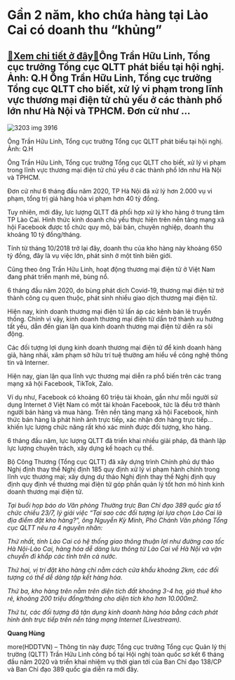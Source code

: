 Gần 2 năm, kho chứa hàng tại Lào Cai có doanh thu “khủng”
=========================================================

[:gift:Xem chi tiết ở đây:gift:](https://hddtvn.com/gan-2-nam-kho-chua-hang-tai-lao-cai-co-doanh-thu-khung/)Ông Trần Hữu Linh, Tổng cục trưởng Tổng cục QLTT phát biểu tại hội nghị. Ảnh: Q.H Ông Trần Hữu Linh, Tổng cục trưởng Tổng cục QLTT cho biết, xử lý vi phạm trong lĩnh vực thương mại điện tử chủ yếu ở các thành phố lớn như Hà Nội và TPHCM. Đơn cử như …
----------------------------------------------------------------------------------------------------------------------------------------------------------------------------------------------------------------------------------------------------------





![3203 img 3916](https://haiquanonline.com.vn/stores/news_dataimages/hungdq/072020/24/09/in_article/3203_IMG_3916.jpg?rt=20200724132834 "Ông Trần Hữu Linh, Tổng cục trưởng Tổng cục QLTT phát biểu tại hội nghị. Ảnh: Q.H")


Ông Trần Hữu Linh, Tổng cục trưởng Tổng cục QLTT phát biểu tại hội nghị. Ảnh: Q.H



Ông Trần Hữu Linh, Tổng cục trưởng Tổng cục QLTT cho biết, xử lý vi phạm trong lĩnh vực thương mại điện tử chủ yếu ở các thành phố lớn như Hà Nội và TPHCM.


Đơn cử như 6 tháng đầu năm 2020, TP Hà Nội đã xử lý hơn 2.000 vụ vi phạm, tổng trị giá hàng hóa vi phạm hơn 40 tỷ đồng.


Tuy nhiên, mới đây, lực lượng QLTT đã phối hợp xử lý kho hàng ở trung tâm TP Lào Cai. Hình thức kinh doanh chủ yếu thực hiện trên nền tảng mạng xã hội Facebook được tổ chức quy mô, bài bản, chuyên nghiệp, doanh thu khoảng 10 tỷ đồng/tháng.


Tính từ tháng 10/2018 trở lại đây, doanh thu của kho hàng này khoảng 650 tỷ đồng, đây là vụ việc lớn, phát sinh ở một tỉnh biên giới.


Cũng theo ông Trần Hữu Linh, hoạt động thương mại điện tử ở Việt Nam đang phát triển mạnh mẽ, bùng nổ.


6 tháng đầu năm 2020, do bùng phát dịch Covid-19, thương mại điện tử trở thành công cụ quen thuộc, phát sinh nhiều giao dịch thương mại điện tử.


Hiện nay, kinh doanh thương mại điện tử lấn áp các kênh bán lẻ truyền thống. Chính vì vậy, kinh doanh thương mại điện tử dần trở thành xu hướng tất yếu, dẫn đến gian lận qua kinh doanh thương mại điện tử diễn ra sôi động.


Các đối tượng lợi dụng kinh doanh thương mại điện tử để kinh doanh hàng giả, hàng nhái, xâm phạm sở hữu trí tuệ thường am hiểu về công nghệ thông tin và Interner.


Hiện nay, gian lận qua lĩnh vực thương mại diễn ra phổ biến trên các trang mạng xã hội Facebook, TikTok, Zalo.


Ví dụ như, Facebook có khoảng 60 triệu tài khoản, gần như mỗi người sử dụng Internet ở Việt Nam có một tài khoản Facebook, tức là đều trở thành người bán hàng và mua hàng. Trên nền tảng mạng xã hội Facebook, hình thức bán hàng là phát hình ảnh trực tiếp, xác nhận đơn hàng trực tiếp… khiến lực lượng chức năng rất khó xác minh được đối tượng, kho hàng.


6 tháng đầu năm, lực lượng QLTT đã triển khai nhiều giải pháp, đã thành lập lực lượng chuyên trách, xây dựng kế hoạch cụ thể.


Bộ Công Thương (Tổng cục QLTT) đã xây dựng trình Chính phủ dự thảo Nghị định thay thế Nghị định 185 quy định xử lý vi phạm hành chính trong lĩnh vực thương mại; xây dựng dự thảo Nghị định thay thế Nghị định quy định quy định về thương mại điện tử góp phần quản lý tốt hơn mô hình kinh doanh thương mại điện tử.






*Tại buổi họp báo do Văn phòng Thường trực Ban Chỉ đạo 389 quốc gia tổ chức chiều 23/7, lý giải việc “Tại sao các đối tượng lại lựa chọn Lào Cai là địa điểm đặt kho hàng?”, ông Nguyễn Kỳ Minh, Phó Chánh Văn phòng Tổng cục QLTT nêu ra 4 nguyên nhân:*


*Thứ nhất, tỉnh Lào Cai có hệ thống giao thông thuận lợi như đường cao tốc Hà Nội-Lào Cai, hàng hóa dễ dàng lưu thông từ Lào Cai về Hà Nội và vận chuyển đi khắp các tỉnh trên cả nước.*


*Thứ hai, vị trí đặt kho hàng chỉ nằm cách cửa khẩu khoảng 2km, các đối tượng có thể dễ dàng tập kết hàng hóa.*


*Thứ ba, kho hàng trên nằm trên diện tích đất khoảng 3-4 ha, giá thuê kho rẻ, khoảng 200 triệu đồng/tháng cho diện tích kho hơn 10.000m2.*


*Thứ tư, các đối tượng đã tận dụng kinh doanh hàng hóa bằng cách phát hình ảnh trực tiếp trên nền tảng mạng Internet (Livestream).*







**Quang Hùng**



more(HDDTVN) – Thông tin này được Tổng cục trưởng Tổng cục Quản lý thị trường (QLTT) Trần Hữu Linh công bố tại Hội nghị toàn quốc sơ kết 6 tháng đầu năm 2020 và triển khai nhiệm vụ thời gian tới của Ban Chỉ đạo 138/CP và Ban Chỉ đạo 389 quốc gia diễn ra mới đây.

